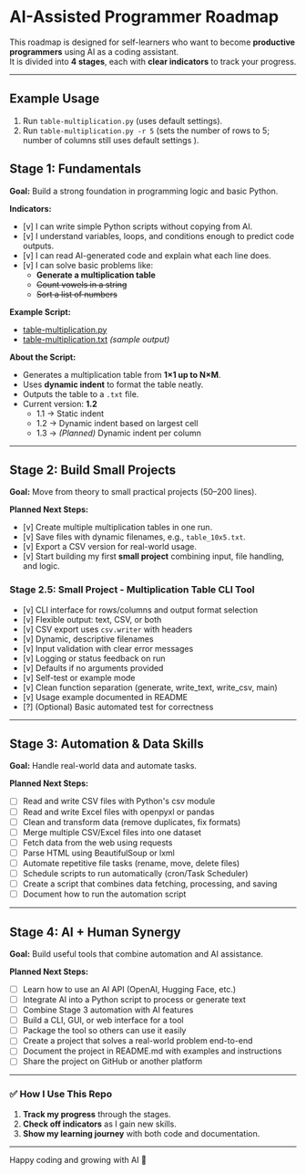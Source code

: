# AI-Assisted Programmer Roadmap

This roadmap is designed for self-learners who want to become **productive programmers** using AI as a coding assistant.  
It is divided into **4 stages**, each with **clear indicators** to track your progress.

---

## Example Usage
1) Run `table-multiplication.py` (uses default settings).  
2) Run `table-multiplication.py -r 5` (sets the number of rows to 5; number of columns still uses default settings ).  

## **Stage 1: Fundamentals**

**Goal:** Build a strong foundation in programming logic and basic Python.

**Indicators:**
- [v] I can write simple Python scripts without copying from AI.
- [v] I understand variables, loops, and conditions enough to predict code outputs.
- [v] I can read AI-generated code and explain what each line does.
- [v] I can solve basic problems like:
  - **Generate a multiplication table**
  - ~~Count vowels in a string~~
  - ~~Sort a list of numbers~~

**Example Script:**  
- [table-multiplication.py](table-multiplication.py)  
- [table-multiplication.txt](table-multiplication.txt) *(sample output)*

**About the Script:**  
- Generates a multiplication table from **1×1 up to N×M**.  
- Uses **dynamic indent** to format the table neatly.  
- Outputs the table to a `.txt` file.  
- Current version: **1.2**  
  - 1.1 → Static indent  
  - 1.2 → Dynamic indent based on largest cell  
  - 1.3 → *(Planned)* Dynamic indent per column

---

## **Stage 2: Build Small Projects**

**Goal:** Move from theory to small practical projects (50–200 lines).

**Planned Next Steps:**
- [v] Create multiple multiplication tables in one run.  
- [v] Save files with dynamic filenames, e.g., `table_10x5.txt`.  
- [v] Export a CSV version for real-world usage.  
- [v] Start building my first **small project** combining input, file handling, and logic.

### Stage 2.5: Small Project - Multiplication Table CLI Tool

- [v] CLI interface for rows/columns and output format selection  
- [v] Flexible output: text, CSV, or both  
- [v] CSV export uses `csv.writer` with headers  
- [v] Dynamic, descriptive filenames  
- [v] Input validation with clear error messages  
- [v] Logging or status feedback on run  
- [v] Defaults if no arguments provided  
- [v] Self-test or example mode
- [v] Clean function separation (generate, write_text, write_csv, main)  
- [v] Usage example documented in README  
- [?] (Optional) Basic automated test for correctness

---

## **Stage 3: Automation & Data Skills**

**Goal:** Handle real-world data and automate tasks.

**Planned Next Steps:**
- [ ] Read and write CSV files with Python's csv module
- [ ] Read and write Excel files with openpyxl or pandas
- [ ] Clean and transform data (remove duplicates, fix formats)
- [ ] Merge multiple CSV/Excel files into one dataset
- [ ] Fetch data from the web using requests
- [ ] Parse HTML using BeautifulSoup or lxml
- [ ] Automate repetitive file tasks (rename, move, delete files)
- [ ] Schedule scripts to run automatically (cron/Task Scheduler)
- [ ] Create a script that combines data fetching, processing, and saving
- [ ] Document how to run the automation script

---

## **Stage 4: AI + Human Synergy**

**Goal:** Build useful tools that combine automation and AI assistance.

**Planned Next Steps:**
- [ ] Learn how to use an AI API (OpenAI, Hugging Face, etc.)
- [ ] Integrate AI into a Python script to process or generate text
- [ ] Combine Stage 3 automation with AI features
- [ ] Build a CLI, GUI, or web interface for a tool
- [ ] Package the tool so others can use it easily
- [ ] Create a project that solves a real-world problem end-to-end
- [ ] Document the project in README.md with examples and instructions
- [ ] Share the project on GitHub or another platform

---

### ✅ How I Use This Repo
1. **Track my progress** through the stages.  
2. **Check off indicators** as I gain new skills.  
3. **Show my learning journey** with both code and documentation.  

---

Happy coding and growing with AI 🚀